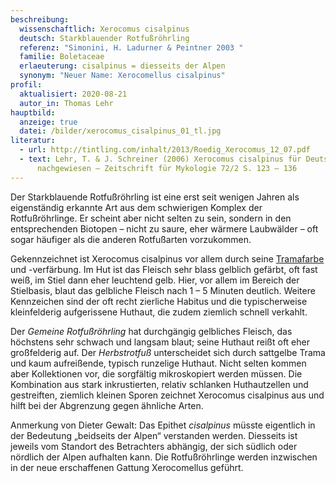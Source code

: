 ```yaml
---
beschreibung:
  wissenschaftlich: Xerocomus cisalpinus
  deutsch: Starkblauender Rotfußröhrling
  referenz: "Simonini, H. Ladurner & Peintner 2003 "
  familie: Boletaceae
  erlaeuterung: cisalpinus = diesseits der Alpen
  synonym: "Neuer Name: Xerocomellus cisalpinus"
profil:
  aktualisiert: 2020-08-21
  autor_in: Thomas Lehr
hauptbild:
  anzeige: true
  datei: /bilder/xerocomus_cisalpinus_01_tl.jpg
literatur:
  - url: http://tintling.com/inhalt/2013/Roedig_Xerocomus_12_07.pdf
  - text: Lehr, T. & J. Schreiner (2006) Xerocomus cisalpinus für Deutschland
      nachgewiesen – Zeitschrift für Mykologie 72/2 S. 123 – 136
---
```

Der Starkblauende Rotfußröhrling ist eine erst seit wenigen Jahren als eigenständig erkannte Art aus dem schwierigen Komplex der Rotfußröhrlinge. Er scheint aber nicht selten zu sein, sondern in den entsprechenden Biotopen – nicht zu saure, eher wärmere Laubwälder – oft sogar häufiger als die anderen Rotfußarten vorzukommen. 

Gekennzeichnet ist Xerocomus cisalpinus vor allem durch seine [Tramafarbe](Trama "Glossar") und -verfärbung. Im Hut ist das Fleisch sehr blass gelblich gefärbt, oft fast weiß, im Stiel dann eher leuchtend gelb. Hier, vor allem im Bereich der Stielbasis, blaut das gelbliche Fleisch nach 1 – 5 Minuten deutlich. Weitere Kennzeichen sind der oft recht zierliche Habitus und die typischerweise kleinfelderig aufgerissene Huthaut, die zudem ziemlich schnell verkahlt. 

Der *Gemeine Rotfußröhrling* hat durchgängig gelbliches Fleisch, das höchstens sehr schwach und langsam blaut; seine Huthaut reißt oft eher großfelderig auf. Der *Herbstrotfuß* unterscheidet sich durch sattgelbe Trama und kaum aufreißende, typisch runzelige Huthaut. Nicht selten kommen aber Kollektionen vor, die sorgfältig mikroskopiert werden müssen. Die Kombination aus stark inkrustierten, relativ schlanken Huthautzellen und gestreiften, ziemlich kleinen Sporen zeichnet Xerocomus cisalpinus aus und hilft bei der Abgrenzung gegen ähnliche Arten.

Anmerkung von Dieter Gewalt: Das Epithet *cisalpinus* müsste eigentlich in der Bedeutung „beidseits der Alpen“ verstanden werden. Diesseits ist jeweils vom Standort des Betrachters abhängig, der sich südlich oder nördlich der Alpen aufhalten kann. Die Rotfußröhrlinge werden inzwischen in der neue erschaffenen Gattung Xerocomellus geführt.
